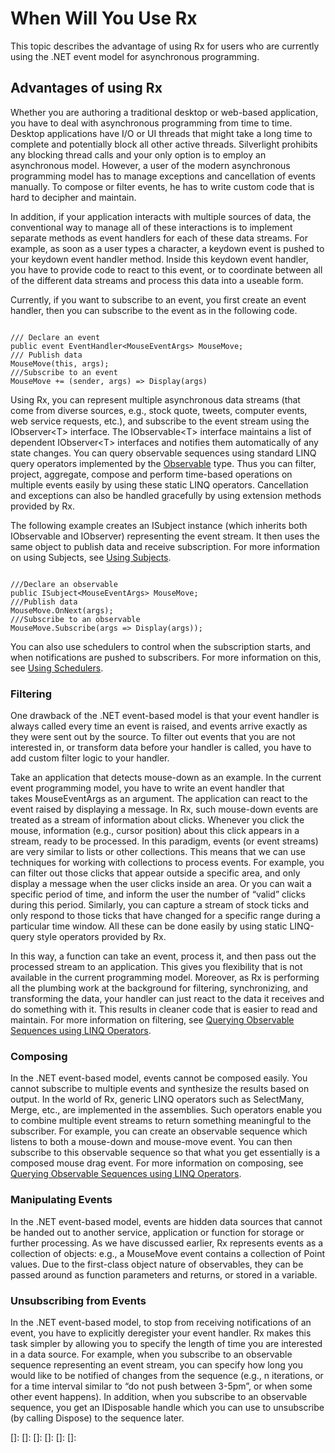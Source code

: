 # When Will You Use Rx

This topic describes the advantage of using Rx for users who are currently using the .NET event model for asynchronous programming.

## Advantages of using Rx

Whether you are authoring a traditional desktop or web-based application, you have to deal with asynchronous programming from time to time. Desktop applications have I/O or UI threads that might take a long time to complete and potentially block all other active threads. Silverlight prohibits any blocking thread calls and your only option is to employ an asynchronous model. However, a user of the modern asynchronous programming model has to manage exceptions and cancellation of events manually. To compose or filter events, he has to write custom code that is hard to decipher and maintain.

In addition, if your application interacts with multiple sources of data, the conventional way to manage all of these interactions is to implement separate methods as event handlers for each of these data streams. For example, as soon as a user types a character, a keydown event is pushed to your keydown event handler method. Inside this keydown event handler, you have to provide code to react to this event, or to coordinate between all of the different data streams and process this data into a useable form.

Currently, if you want to subscribe to an event, you first create an event handler, then you can subscribe to the event as in the following code.

```
 
/// Declare an event
public event EventHandler<MouseEventArgs> MouseMove;
/// Publish data
MouseMove(this, args);
///Subscribe to an event
MouseMove += (sender, args) => Display(args)
```

Using Rx, you can represent multiple asynchronous data streams (that come from diverse sources, e.g., stock quote, tweets, computer events, web service requests, etc.), and subscribe to the event stream using the IObserver\<T\> interface. The IObservable\<T\> interface maintains a list of dependent IObserver\<T\> interfaces and notifies them automatically of any state changes. You can query observable sequences using standard LINQ query operators implemented by the [Observable](Observable\Observable.md) type. Thus you can filter, project, aggregate, compose and perform time-based operations on multiple events easily by using these static LINQ operators. Cancellation and exceptions can also be handled gracefully by using extension methods provided by Rx.

The following example creates an ISubject instance (which inherits both IObservable and IObserver) representing the event stream. It then uses the same object to publish data and receive subscription. For more information on using Subjects, see [Using Subjects](Using\Using.md).

```
 
///Declare an observable
public ISubject<MouseEventArgs> MouseMove;
///Publish data
MouseMove.OnNext(args);
///Subscribe to an observable
MouseMove.Subscribe(args => Display(args));
```

You can also use schedulers to control when the subscription starts, and when notifications are pushed to subscribers. For more information on this, see [Using Schedulers](Using\Using.md).

### Filtering

One drawback of the .NET event-based model is that your event handler is always called every time an event is raised, and events arrive exactly as they were sent out by the source. To filter out events that you are not interested in, or transform data before your handler is called, you have to add custom filter logic to your handler.

Take an application that detects mouse-down as an example. In the current event programming model, you have to write an event handler that takes MouseEventArgs as an argument. The application can react to the event raised by displaying a message. In Rx, such mouse-down events are treated as a stream of information about clicks. Whenever you click the mouse, information (e.g., cursor position) about this click appears in a stream, ready to be processed. In this paradigm, events (or event streams) are very similar to lists or other collections. This means that we can use techniques for working with collections to process events. For example, you can filter out those clicks that appear outside a specific area, and only display a message when the user clicks inside an area. Or you can wait a specific period of time, and inform the user the number of “valid” clicks during this period. Similarly, you can capture a stream of stock ticks and only respond to those ticks that have changed for a specific range during a particular time window. All these can be done easily by using static LINQ-query style operators provided by Rx.

In this way, a function can take an event, process it, and then pass out the processed stream to an application. This gives you flexibility that is not available in the current programming model. Moreover, as Rx is performing all the plumbing work at the background for filtering, synchronizing, and transforming the data, your handler can just react to the data it receives and do something with it. This results in cleaner code that is easier to read and maintain. For more information on filtering, see [Querying Observable Sequences using LINQ Operators](Querying\Querying.md).

### Composing

In the .NET event-based model, events cannot be composed easily. You cannot subscribe to multiple events and synthesize the results based on output. In the world of Rx, generic LINQ operators such as SelectMany, Merge, etc., are implemented in the assemblies. Such operators enable you to combine multiple event streams to return something meaningful to the subscriber. For example, you can create an observable sequence which listens to both a mouse-down and mouse-move event. You can then subscribe to this observable sequence so that what you get essentially is a composed mouse drag event. For more information on composing, see [Querying Observable Sequences using LINQ Operators](Querying\Querying.md).

### Manipulating Events

In the .NET event-based model, events are hidden data sources that cannot be handed out to another service, application or function for storage or further processing. As we have discussed earlier, Rx represents events as a collection of objects: e.g., a MouseMove event contains a collection of Point values. Due to the first-class object nature of observables, they can be passed around as function parameters and returns, or stored in a variable.

### Unsubscribing from Events

In the .NET event-based model, to stop from receiving notifications of an event, you have to explicitly deregister your event handler. Rx makes this task simpler by allowing you to specify the length of time you are interested in a data source. For example, when you subscribe to an observable sequence representing an event stream, you can specify how long you would like to be notified of changes from the sequence (e.g., n iterations, or for a time interval similar to “do not push between 3-5pm”, or when some other event happens). In addition, when you subscribe to an observable sequence, you get an IDisposable handle which you can use to unsubscribe (by calling Dispose) to the sequence later.

[]: 
[]: 
[]: 
[]: 
[]: 
[]: 